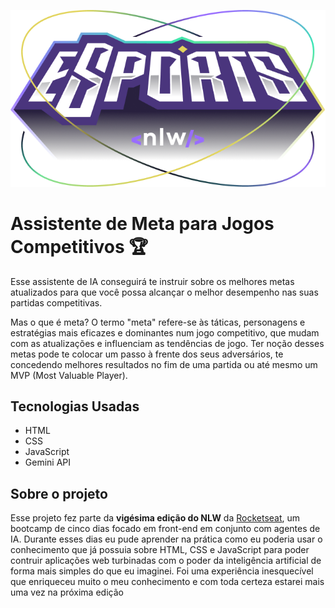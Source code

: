 <p align="center">
  <img src="./assets/logo.png">
</p>

# Assistente de Meta para Jogos Competitivos 🏆
Esse assistente de IA conseguirá te instruir sobre os melhores metas atualizados para que você possa alcançar o melhor desempenho nas suas partidas competitivas.

Mas o que é meta? O termo "meta" refere-se às táticas, personagens e estratégias mais eficazes e dominantes num jogo competitivo, que mudam com as atualizações e influenciam as tendências de jogo.
Ter noção desses metas pode te colocar um passo à frente dos seus adversários, te concedendo melhores resultados no fim de uma partida ou até mesmo um MVP (Most Valuable Player).

## Tecnologias Usadas
- HTML
- CSS
- JavaScript
- Gemini API

## Sobre o projeto
Esse projeto fez parte da **vigésima edição do NLW** da [Rocketseat](https://www.rocketseat.com.br), um bootcamp de cinco dias focado em front-end em conjunto com agentes de IA. Durante esses dias eu pude aprender na prática como eu poderia usar o conhecimento que já possuia sobre HTML, CSS e JavaScript para poder contruir aplicações web turbinadas com o poder da inteligência artificial de forma mais simples do que eu imaginei.
Foi uma experiência inesquecível que enriqueceu muito o meu conhecimento e com toda certeza estarei mais uma vez na próxima edição
